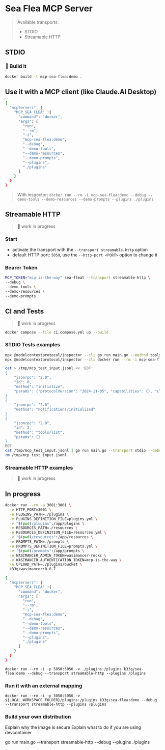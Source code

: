 # Sea Flea MCP Server
> Available transports:
> - STDIO
> - Streamable HTTP


## STDIO

### 🐳 Build it

```bash
docker build -t mcp-sea-flea:demo .
```

## Use it with a MCP client (like Claude.AI Desktop)

```bash
{
  "mcpServers": {
    "MCP_SEA_FLEA" :{
      "command": "docker",
      "args": [
        "run",
        "--rm",
        "-i",
        "mcp-sea-flea:demo",
        "--debug",
        "--demo-tools",
        "--demo-resources",
        "--demo-prompts",
        "--plugins",
        "./plugins"
      ]
    }
  }
}
```
> With inspector: `docker run --rm -i mcp-sea-flea:demo --debug --demo-tools --demo-resources --demo-prompts --plugins ./plugins`


## Streamable HTTP
> 🚧 work in progress

### Start

- activate the transport with the `--transport streamable-http` option
- default HTTP port: `5050`, use the `--http-port <PORT>` option to change it


### Bearer Token

```bash
MCP_TOKEN="mcp-is-the-way" sea-fleat --transport streamable-http \
--debug \
--demo-tools \
--demo-resources \
--demo-prompts
```

## CI and Tests
> 🚧 work in progress

```bash
docker compose --file ci.compose.yml up --build
```

### STDIO Tests examples

```bash
npx @modelcontextprotocol/inspector --cli go run main.go --method tools/list
npx @modelcontextprotocol/inspector --cli docker run --rm -i mcp-sea-flea:demo --method tools/list
```

```bash
cat > /tmp/mcp_test_input.jsonl << 'EOF'
{
    "jsonrpc": "2.0", 
    "id": 0, 
    "method": "initialize", 
    "params": {"protocolVersion": "2024-11-05", "capabilities": {}, "clientInfo": {"name": "test", "version": "1.0.0"}}
}
{
    "jsonrpc": "2.0", 
    "method": "notifications/initialized"
}
{
    "jsonrpc": "2.0", 
    "id": 2, 
    "method": "tools/list", 
    "params": {}
}
EOF
cat /tmp/mcp_test_input.jsonl | go run main.go --transport stdio --debug --demo-tools --demo-resources --demo-prompts | jq -s '.'
rm /tmp/mcp_test_input.jsonl
```


### Streamable HTTP examples
> 🚧 work in progress


## In progress



```bash
docker run --rm -p 3001:3001 \
  -e HTTP_PORT=3001 \
  -e PLUGINS_PATH=./plugins \
  -e PLUGINS_DEFINITION_FILE=plugins.yml \
  -v "$(pwd)/plugins":/app/plugins \
  -e RESOURCES_PATH=./resources \
  -e RESOURCES_DEFINITION_FILE=resources.yml \
  -v "$(pwd)/resources":/app/resources \
  -e PROMPTS_PATH=./prompts \
  -e PROMPTS_DEFINITION_FILE=prompts.yml \
  -v "$(pwd)/prompts":/app/prompts \
  -e WASIMANCER_ADMIN_TOKEN=wasimancer-rocks \
  -e WASIMANCER_AUTHENTICATION_TOKEN=mcp-is-the-way \
  -e UPLOAD_PATH=./plugins/bucket \
  k33g/wasimancer:0.0.7 
```


```bash
{
  "mcpServers": {
    "MCP_SEA_FLEA" :{
      "command": "docker",
      "args": [
        "run",
        "--rm",
        "-i",
        "mcp-sea-flea:demo",
        "--debug",
        "--demo-tools",
        "--demo-resources",
        "--demo-prompts",
        "--plugins",
        "./plugins"
      ]
    }
  }
}
```

```
docker run --rm -i -p 5050:5050 -v ./plugins:/plugins k33g/sea-flea:demo --debug --transport streamable-http --plugins /plugins
```

### Run it with an external mapping
```
docker run --rm -i -p 5050:5050 -v ${LOCAL_WORKSPACE_FOLDER}/plugins:/plugins k33g/sea-flea:demo --debug --transport streamable-http --plugins /plugins
```

### Build your own distribution

<!-- TODO --> Explain why the image is secure
<!-- TODO --> Explain what to do if you are using devcontainer

go run main.go --transport streamable-http --debug --plugins ./plugins
